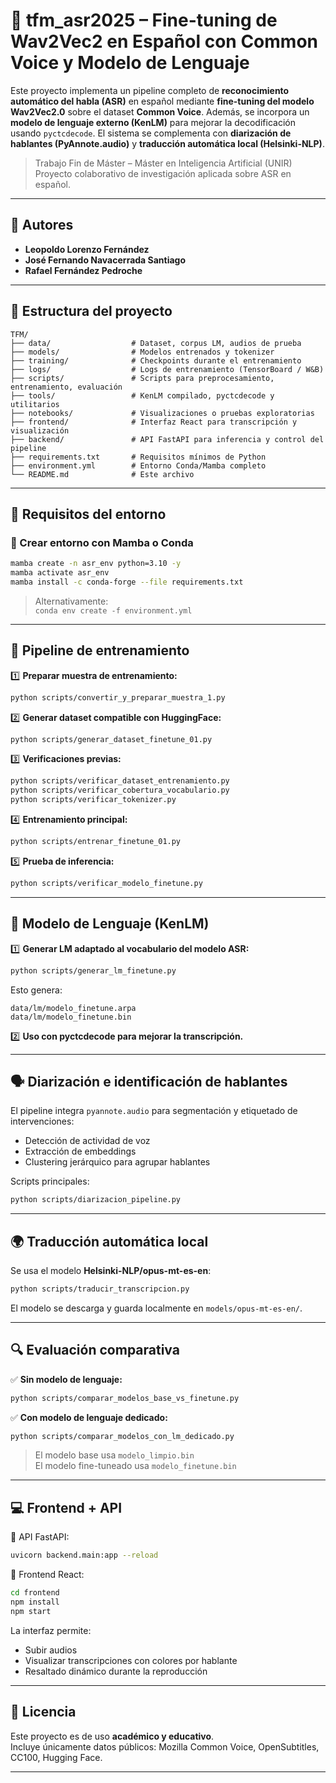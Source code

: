 
# 🧠 tfm_asr2025 – Fine-tuning de Wav2Vec2 en Español con Common Voice y Modelo de Lenguaje

Este proyecto implementa un pipeline completo de **reconocimiento automático del habla (ASR)** en español mediante **fine-tuning del modelo Wav2Vec2.0** sobre el dataset **Common Voice**. Además, se incorpora un **modelo de lenguaje externo (KenLM)** para mejorar la decodificación usando `pyctcdecode`. El sistema se complementa con **diarización de hablantes (PyAnnote.audio)** y **traducción automática local (Helsinki-NLP)**.

> Trabajo Fin de Máster – Máster en Inteligencia Artificial (UNIR)  
> Proyecto colaborativo de investigación aplicada sobre ASR en español.

---

## 👥 Autores

- **Leopoldo Lorenzo Fernández**
- **José Fernando Navacerrada Santiago**
- **Rafael Fernández Pedroche**

---

## 📁 Estructura del proyecto

```
TFM/
├── data/                  # Dataset, corpus LM, audios de prueba
├── models/                # Modelos entrenados y tokenizer
├── training/              # Checkpoints durante el entrenamiento
├── logs/                  # Logs de entrenamiento (TensorBoard / W&B)
├── scripts/               # Scripts para preprocesamiento, entrenamiento, evaluación
├── tools/                 # KenLM compilado, pyctcdecode y utilitarios
├── notebooks/             # Visualizaciones o pruebas exploratorias
├── frontend/              # Interfaz React para transcripción y visualización
├── backend/               # API FastAPI para inferencia y control del pipeline
├── requirements.txt       # Requisitos mínimos de Python
├── environment.yml        # Entorno Conda/Mamba completo
└── README.md              # Este archivo
```

---

## 🧪 Requisitos del entorno

### 🐍 Crear entorno con Mamba o Conda

```bash
mamba create -n asr_env python=3.10 -y
mamba activate asr_env
mamba install -c conda-forge --file requirements.txt
```

> Alternativamente:  
> `conda env create -f environment.yml`

---

## 🚀 Pipeline de entrenamiento

1️⃣ **Preparar muestra de entrenamiento:**
```bash
python scripts/convertir_y_preparar_muestra_1.py
```

2️⃣ **Generar dataset compatible con HuggingFace:**
```bash
python scripts/generar_dataset_finetune_01.py
```

3️⃣ **Verificaciones previas:**
```bash
python scripts/verificar_dataset_entrenamiento.py
python scripts/verificar_cobertura_vocabulario.py
python scripts/verificar_tokenizer.py
```

4️⃣ **Entrenamiento principal:**
```bash
python scripts/entrenar_finetune_01.py
```

5️⃣ **Prueba de inferencia:**
```bash
python scripts/verificar_modelo_finetune.py
```

---

## 🧠 Modelo de Lenguaje (KenLM)

1️⃣ **Generar LM adaptado al vocabulario del modelo ASR:**
```bash
python scripts/generar_lm_finetune.py
```
Esto genera:
```
data/lm/modelo_finetune.arpa
data/lm/modelo_finetune.bin
```

2️⃣ **Uso con pyctcdecode para mejorar la transcripción.**

---

## 🗣️ Diarización e identificación de hablantes

El pipeline integra `pyannote.audio` para segmentación y etiquetado de intervenciones:
- Detección de actividad de voz
- Extracción de embeddings
- Clustering jerárquico para agrupar hablantes

Scripts principales:
```bash
python scripts/diarizacion_pipeline.py
```

---

## 🌍 Traducción automática local

Se usa el modelo **Helsinki-NLP/opus-mt-es-en**:
```bash
python scripts/traducir_transcripcion.py
```

El modelo se descarga y guarda localmente en `models/opus-mt-es-en/`.

---

## 🔍 Evaluación comparativa

✅ **Sin modelo de lenguaje:**
```bash
python scripts/comparar_modelos_base_vs_finetune.py
```

✅ **Con modelo de lenguaje dedicado:**
```bash
python scripts/comparar_modelos_con_lm_dedicado.py
```
> El modelo base usa `modelo_limpio.bin`  
> El modelo fine-tuneado usa `modelo_finetune.bin`

---

## 💻 Frontend + API

📌 API FastAPI:
```bash
uvicorn backend.main:app --reload
```

📌 Frontend React:
```bash
cd frontend
npm install
npm start
```
La interfaz permite:
- Subir audios
- Visualizar transcripciones con colores por hablante
- Resaltado dinámico durante la reproducción

---

## 🔑 Licencia

Este proyecto es de uso **académico y educativo**.  
Incluye únicamente datos públicos: Mozilla Common Voice, OpenSubtitles, CC100, Hugging Face.

---

